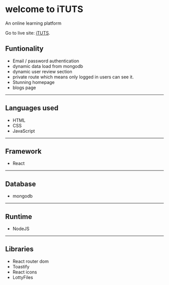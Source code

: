 # welcome to iTUTS
An online learning platform

Go to live site: [iTUTS](https://smart-learning-67f1d.web.app/home).

## Funtionality
- Email / password authentication
- dynamic data load from mongodb
- dynamic user review section
- private route which means only logged in users can see it.
- Stunning homepage
- blogs page

----


## Languages used
- HTML
- CSS
- JavaScript


----------------


## Framework
- React
--------------------------------
## Database
- mongodb
---
## Runtime
- NodeJS
--------------------------------
## Libraries
- React router dom
- Toastify
- React icons
- LottyFiles
